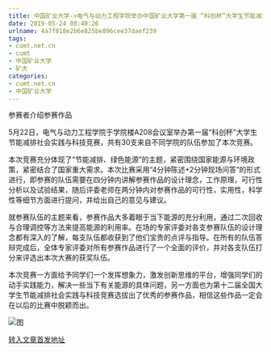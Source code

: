 ```yaml
---
title: 中国矿业大学->电气与动力工程学院举办中国矿业大学第一届 “科创杯”大学生节能减排社会实践与科技竞赛 | cumt.net.cn
date: 2019-05-24 08:40:26
urlname: 4a7f818e2b6e825be896cee37daef239
tags: 
- cumt.net.cn
- cumt
- 中国矿业大学
- 矿大
categories:
- cumt.net.cn
- 中国矿业大学
---
```



参赛者介绍参赛作品

5月22日，电气与动力工程学院于学院楼A208会议室举办第一届“科创杯”大学生节能减排社会实践与科技竞赛，共有30支来自不同学院的队伍参加了本次竞赛。

本次竞赛充分体现了“节能减排、绿色能源”的主题，紧密围绕国家能源与环境政策，紧密结合了国家重大需求。本次比赛采用“4分钟陈述+2分钟现场问答”的形式进行，即参赛的队伍需要在四分钟内讲解参赛作品的设计理念，工作原理，可行性分析以及试验结果，随后评委老师在两分钟内对参赛作品的可行性，实用性，科学性等细节方面进行提问，并给出自己的意见与建议。

就参赛队伍的主题来看，参赛作品大多着眼于当下能源的充分利用，通过二次回收与合理调控等方法来提高能源的利用率。在场的专家评委对各支参赛队伍的设计理念都有深入的了解，每支队伍都收获到了他们宝贵的点评与指导。在所有的队伍答辩完成后，全体专家评委对所有参赛作品进行了一个全面的评价，并对各支队伍打分来评选出本次大赛的获奖队伍。

本次竞赛一方面给予同学们一个发挥想象力，激发创新思维的平台，增强同学们的动手实践能力，解决一些当下有关能源的具体问题，另一方面也为第十二届全国大学生节能减排社会实践与科技竞赛选拔出了优秀的参赛作品，相信这些作品一定会在以后的比赛中脱颖而出。



![图](http://xwzx.cumt.edu.cn/_upload/article/images/83/97/0f145e5e41af83478f56c21b06c5/df9f40be-adaf-4142-8f8b-47f84bab4bb0.png)

[转入文章首发地址](http://xwzx.cumt.edu.cn/08/b5/c523a526517/page.htm)